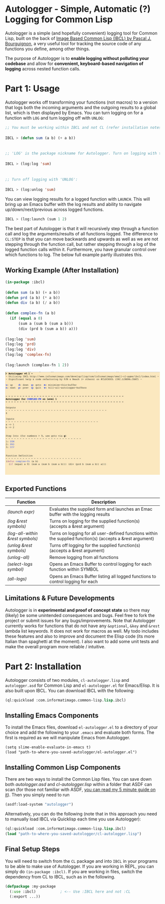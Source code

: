 # Autologger - Simple, Automatic (?) Logging for Common Lisp

Autologger is a simple (and hopefully convenient) logging tool for Common Lisp, built on the back of [Image Based Common Lisp (IBCL) by Pascal J. Bourguignon](https://www.informatimago.com/develop/lisp/com/informatimago/small-cl-pgms/ibcl/), a very useful tool for tracking the source code of any functions you define, among other things.

The purpose of Autologger is to **enable logging without polluting your codebase** and allow for **convenient, keyboard-based navigation of logging** across nested function calls.


# Part 1: Usage
Autologger works off transforming your functions (not macros) to a version that logs both the incoming arguments and the outgoing results to a global list, which is then displayed by Emacs. You can turn logging on for a function with `LOG` and turn logging off with `UNLOG`:

```lisp
;; You must be working within IBCL and not CL (refer installation notes below)

IBCL > (defun sum (a b) (+ a b))


;; 'LOG' is the package nickname for Autologger. Turn on logging with the function 'LOG':

IBCL > (log:log 'sum)


;; Turn off logging with 'UNLOG':

IBCL > (log:unlog 'sum)
```

You can view logging results for a logged function with `LAUNCH`. This will bring up an Emacs buffer with the log results and ability to navigate up/down/next/previous across logged functions.

```lisp
IBCL > (log:launch (sum 1 2)
```

The best part of Autologger is that it will recursively step through a function call and log the arguments/results of all functions logged. The difference to `CL:STEP` is that you can move backwards and upwards as well as we are not stepping through the function call, but rather stepping through a log of the logged function calls within it. Furthermore, you have granular control over which functions to log. The below full example partly illustrates this.

## Working Example (After Installation)

```lisp
(in-package :ibcl)

(defun sum (a b) (+ a b))
(defun prd (a b) (* a b))
(defun div (a b) (/ a b))

(defun complex-fn (a b)
  (if (equal a 0)
      (sum a (sum b (sum a b)))
      (div (prd b (sum a b)) a)))
      
(log:log 'sum)
(log:log 'prd)
(log:log 'div)
(log:log 'complex-fn)

(log:launch (complex-fn 1 2))
```
![Screenshot](https://github.com/ashok-khanna/autologger/blob/5ccc1db899c8b2382df8debd5acecc9c2fa18da5/screenshot.png)

## Exported Functions
Function | Description 
-------- | -----------
*(launch expr)* | Evaluates the supplied form and launches an Emac buffer with the logging results
*(log &rest symbols)* | Turns on logging for the supplied function(s) (accepts a &rest argument)
*(log-all-within &rest symbols)* | Turns on logging for all user-defined functions within the supplied function(s) (accepts a &rest argument)
*(unlog &rest symbols)* | Turns off logging for the supplied function(s) (accepts a &rest argument)
*(unlog-all)* | Remove logging from all functions
*(select-logs symbol)* | Opens an Emacs Buffer to control logging for each function within SYMBOL
*(all-logs)* | Opens an Emacs Buffer listing all logged functions to control logging for each


## Limitations & Future Developments
Autologger is in **experimental and proof of concept state** so there may (likely) be some unintended consequences and bugs. Feel free to fork the project or submit issues for any bugs/improvements. Note that Autologger currently works for functions that do not have any `&optional`, `&key` and `&rest` lambda list keywords. It does not work for macros as well. My todo includes these features and also to improve and document the Elisp code (its more Italian than spaghetti at the moment). I also want to add some unit tests and make the overall program more reliable / intuitive.

# Part 2: Installation
Autologger consists of two modules, `cl-autologger.lisp` and `autologger.asd` for Common Lisp and `el-autologger.el` for Emacs/Elisp. It is also built upon IBCL. You can download IBCL with the following:

```lisp
(ql:quickload :com.informatimago.common-lisp.lisp.ibcl)
```


## Installing Emacs Components
To install the Emacs files, download `el-autologger.el` to a directory of your choice and add the following to your `.emacs` and evaluate both forms. The first is required as we will manipulate Emacs from Autologger.

```elisp
(setq slime-enable-evaluate-in-emacs t)
(load "path-to-where-you-saved-autologger/el-autologger.el")
```
## Installing Common Lisp Components
There are two ways to install the Common Lisp files. You can save down both *autologger.asd* and *cl-autologger.lisp* within a folder that ASDF can scan (for those not familiar with ASDF, [you can read my 5 minute guide on it](https://ashok-khanna.medium.com/introduction-to-asdf-d25efe2780c2)). Then you simply need to run

```lisp
(asdf:load-system "autologger")
```

Alternatively, you can do the following (note that in this approach you need to manually load IBCL via Quicklisp each time you use Autologger):

```lisp
(ql:quickload :com.informatimago.common-lisp.lisp.ibcl)
(load "path-to-where-you-saved-autologger/cl-autologger.lisp")
```

## Final Setup Steps
You will need to switch from the `CL` package and into `IBCL` in your programs to be able to make use of Autologger. If you are working in REPL, you can simply do `(in-package :ibcl)`. If you are working in files, switch the dependency from CL to IBCL, such as in the following.

```lisp
(defpackage :my-package
  (:use :ibcl)           ; <-- Use :IBCL here and not :CL
  (:export ...))
```
